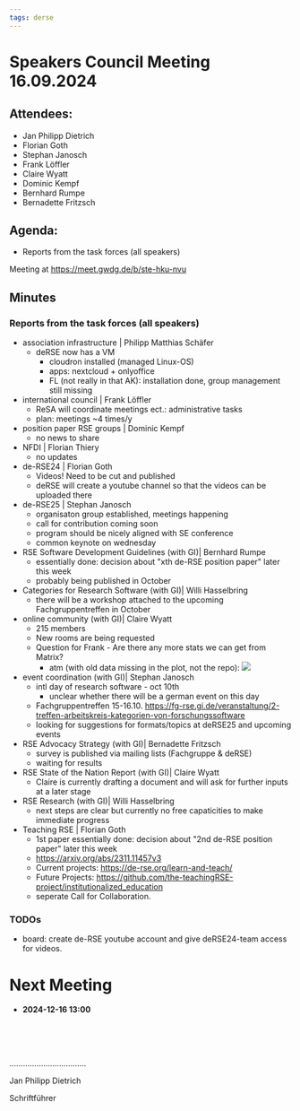 ```yaml
---
tags: derse
---
```


# Speakers Council Meeting 16.09.2024

## Attendees:

- Jan Philipp Dietrich
- Florian Goth
- Stephan Janosch
- Frank Löffler
- Claire Wyatt
- Dominic Kempf
- Bernhard Rumpe
- Bernadette Fritzsch

## Agenda:

* Reports from the task forces (all speakers)

Meeting at https://meet.gwdg.de/b/ste-hku-nvu


## Minutes


### Reports from the task forces (all speakers)

* association infrastructure | Philipp Matthias Schäfer
    - deRSE now has a VM
        - cloudron installed (managed Linux-OS)
        - apps: nextcloud + onlyoffice
        - FL (not really in that AK): installation done, group management still missing
* international council | Frank Löffler
    - ReSA will coordinate meetings ect.: administrative tasks
    - plan: meetings ~4 times/y
* position paper RSE groups | Dominic Kempf
    - no news to share
* NFDI | Florian Thiery
    - no updates
* de-RSE24 | Florian Goth 
    - Videos! Need to be cut and published
    - deRSE will create a youtube channel so that the videos can be uploaded there
* de-RSE25 | Stephan Janosch
    - organisaton group established, meetings happening
    - call for contribution coming soon
    - program should be nicely aligned with SE conference
    - common keynote on wednesday
* RSE Software Development Guidelines (with GI)| Bernhard Rumpe
    - essentially done: decision about "xth de-RSE position paper" later this week
    - probably being published in October
* Categories for Research Software (with GI)| Willi Hasselbring
    - there will be a workshop attached to the upcoming Fachgruppentreffen in October
* online community (with GI)| Claire Wyatt
    - 215 members
    - New rooms are being requested
    - Question for Frank - Are there any more stats we can get from Matrix?
        - atm (with old data missing in the plot, not the repo):
          ![](https://de-rse.org/reports-matrix/matrixcounter.svg)
* event coordination (with GI)| Stephan Janosch
    - intl day of research software - oct 10th
        - unclear whether there will be a german event on this day
    - Fachgruppentreffen 15-16.10. https://fg-rse.gi.de/veranstaltung/2-treffen-arbeitskreis-kategorien-von-forschungssoftware
    - looking for suggestions for formats/topics at deRSE25 and upcoming events
* RSE Advocacy Strategy (with GI)| Bernadette Fritzsch
    - survey is published via mailing lists (Fachgruppe & deRSE)
    - waiting for results
* RSE State of the Nation Report (with GI)| Claire Wyatt
    - Claire is currently drafting a document and will ask for further inputs at a later stage
* RSE Research (with GI)| Willi Hasselbring
    - next steps are clear but currently no free capaticities to make immediate progress
* Teaching RSE | Florian Goth
    - 1st paper essentially done: decision about "2nd de-RSE position paper" later this week
    - https://arxiv.org/abs/2311.11457v3
    - Current projects: https://de-rse.org/learn-and-teach/
    - Future Projects: https://github.com/the-teachingRSE-project/institutionalized_education
    - seperate Call for Collaboration.
    
### TODOs

- board: create de-RSE youtube account and give deRSE24-team access for videos.

# Next Meeting

  - **2024-12-16 13:00**

<br />
<br />
<br />

..................................

Jan Philipp Dietrich

Schriftführer
